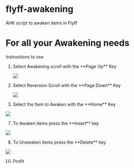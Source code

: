 # flyff-awakening
AHK script to awaken items in Flyff

# For all your Awakening needs
Instructions to use

1. <p>Select Awakening scroll with the **Page Up** Key</p>

   <img src="https://i.imgur.com/BVo8Zlum.jpg">     
   
3. <p>Select Reversion Scroll with the **Page Down** Key</p>

   <img src="https://flyff-wiki.gpotato.com.br/images/1/17/AwakenCancel.gif">  
   
5. <p>Select the Item to Awaken with the **Home** Key</p>

<img src="https://encrypted-tbn0.gstatic.com/images?q=tbn:ANd9GcT2EmC5DlZu7HIjDbSBUQIHnVVqOrOEPlG9uX-BlvfKbtYpjs_l9mQgRT-ayd512mpNIA&usqp=CAU">  

7. <p>To Awaken items press the **Insert** key</p>

<img src="https://encrypted-tbn0.gstatic.com/images?q=tbn:ANd9GcRy3hfi7gJz8_UT1NjQfB6fVoHh46x57XY_RA&usqp=CAU">  

8. <p>To Unawaken items press the **Delete** key</p>

<img src="https://encrypted-tbn0.gstatic.com/images?q=tbn:ANd9GcT2EmC5DlZu7HIjDbSBUQIHnVVqOrOEPlG9uX-BlvfKbtYpjs_l9mQgRT-ayd512mpNIA&usqp=CAU">  

10. Profit
   
